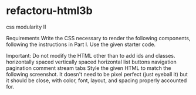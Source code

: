 refactoru-html3b
================

css modularity II

Requirements
Write the CSS necessary to render the following components, following the instructions in Part I. Use the given starter code.

Important: Do not modify the HTML other than to add ids and classes.
horizontally spaced
vertically spaced
horizontal list
buttons
navigation
pagination
comment stream
tabs
Style the given HTML to match the following screenshot. It doesn't need to be pixel perfect (just eyeball it) but it should be close, with color, font, layout, and spacing properly accounted for.
